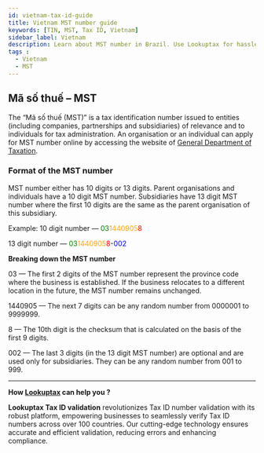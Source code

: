 ```yaml
---
id: vietnam-tax-id-guide
title: Vietnam MST number guide
keywords: [TIN, MST, Tax ID, Vietnam]
sidebar_label: Vietnam
description: Learn about MST number in Brazil. Use Lookuptax for hassle-free tax id validation in Vietnam and other 100+ countries
tags : 
  - Vietnam
  - MST
---
```



## Mã số thuế – MST
The “Mã số thuế (MST)” is a tax identification number issued to entities (including companies, partnerships and subsidiaries) of relevance and to individuals for tax administration. An organisation or an individual can apply for MST number online by accessing the website of <a href="https://thuedientu.gdt.gov.vn/" target="_blank">General Department of Taxation</a>.

### Format of the MST number

MST number either has 10 digits or 13 digits. Parent organisations and individuals have a 10 digit MST number. Subsidiaries have 13 digit MST number where the first 10 digits are the same as the parent organisation of this subsidiary.

Example:
10 digit number — <font color="green">03</font><font color="orange">1440905</font><font color="red">8</font> 

13 digit number — <font color="green">03</font><font color="orange">1440905</font><font color="red">8</font>-<font color="blue">002</font>

**Breaking down the MST number**

03 — The first 2 digits of the MST number represent the province code where the business is established. If the business relocates to a different location in the future, the MST number remains unchanged.

1440905 — The next 7 digits can be any random number from 0000001 to 9999999.

8 — The 10th digit is the checksum that is calculated on the basis of the first 9 digits.

002 — The last 3 digits (in the 13 digit MST number) are optional and are used only for subsidiaries. They can be any random number from 001 to 999.

----
**How [Lookuptax](https://lookuptax.com/) can help you ?**

**Lookuptax Tax ID validation**  revolutionizes Tax ID number validation with its robust platform, empowering businesses to seamlessly verify Tax ID numbers across over 100 countries. Our cutting-edge technology ensures accurate and efficient validation, reducing errors and enhancing compliance.


